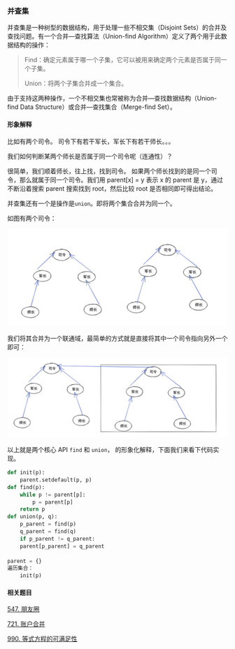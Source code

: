 ### 并查集

并查集是一种树型的数据结构，用于处理一些不相交集（Disjoint Sets）的合并及查找问题。有一个合并—查找算法（Union-find Algorithm）定义了两个用于此数据结构的操作：

> Find：确定元素属于哪一个子集，它可以被用来确定两个元素是否属于同一个子集。
>
> Union：将两个子集合并成一个集合。

由于支持这两种操作，一个不相交集也常被称为合并—查找数据结构（Union-find Data Structure）或合并—查找集合（Merge-find Set）。



#### 形象解释

比如有两个司令。 司令下有若干军长，军长下有若干师长。。。

我们如何判断某两个师长是否属于同一个司令呢（连通性）？

很简单，我们顺着师长，往上找，找到司令。 如果两个师长找到的是同一个司令，那么就属于同一个司令。我们用 parent[x] = y 表示 x 的 parent 是 y，通过不断沿着搜索 parent 搜索找到 root，然后比较 root 是否相同即可得出结论。

并查集还有一个是操作是`union`。即将两个集合合并为同一个。

如图有两个司令：

![union-find-1.jpg](./pics/union-find-1.jpg)

我们将其合并为一个联通域，最简单的方式就是直接将其中一个司令指向另外一个即可：

![union-find-2.jpg](./pics/union-find-2.jpg)

以上就是两个核心 API `find` 和 `union`， 的形象化解释，下面我们来看下代码实现。

```python
def init(p):
	parent.setdefault(p, p)
def find(p):
	while p != parent[p]:
		p = parent[p]
	return p
def union(p, q):
	p_parent = find(p)
	q_parent = find(q)
	if p_parent != q_parent:
	parent[p_parent] = q_parent

parent = {}
遍历集合：
	init(p)
```



#### 相关题目

[547. 朋友圈](https://leetcode-cn.com/problems/friend-circles/)

[721. 账户合并](https://leetcode-cn.com/problems/accounts-merge/)

[990. 等式方程的可满足性](https://leetcode-cn.com/problems/satisfiability-of-equality-equations/)

